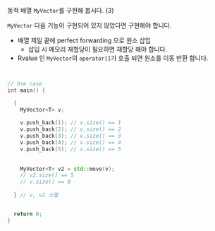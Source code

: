 동적 배열 `MyVector`를 구현해 봅시다. (3)

`MyVector` 다음 기능이 구현되어 있지 않았다면 구현해야 합니다.
* 배열 제일 끝에 perfect forwarding 으로 원소 삽입
  * 삽입 시 메모리 재할당이 필요하면 재할당 해야 합니다.
* Rvalue 인 `MyVector`의 `operator[]`가 호출 되면 원소를 이동 반환 합니다. 

```c++


// Use case
int main() {

  {
    MyVector<T> v;
    
    v.push_back(1); // v.size() == 1
    v.push_back(2); // v.size() == 2
    v.push_back(3); // v.size() == 3
    v.push_back(4); // v.size() == 4
    v.push_back(5); // v.size() == 5
    
    
    MyVector<T> v2 = std::move(v);
    // v2.size() == 5 
    // v.size() == 0
    
  } // v, v2 소멸


  return 0;
}

```
